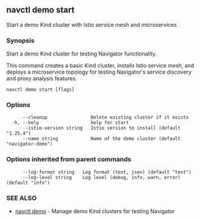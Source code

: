 ## navctl demo start

Start a demo Kind cluster with Istio service mesh and microservices

### Synopsis

Start a demo Kind cluster for testing Navigator functionality.

This command creates a basic Kind cluster, installs Istio service mesh, and 
deploys a microservice topology for testing Navigator's service discovery 
and proxy analysis features.

```
navctl demo start [flags]
```

### Options

```
      --cleanup                Delete existing cluster if it exists
  -h, --help                   help for start
      --istio-version string   Istio version to install (default "1.25.4")
      --name string            Name of the demo cluster (default "navigator-demo")
```

### Options inherited from parent commands

```
      --log-format string   Log format (text, json) (default "text")
      --log-level string    Log level (debug, info, warn, error) (default "info")
```

### SEE ALSO

* [navctl demo](navctl_demo.md)	 - Manage demo Kind clusters for testing Navigator

